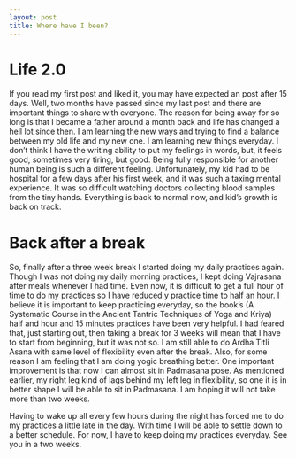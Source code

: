 ```yaml
---
layout: post
title: Where have I been?
---
```

# Life 2.0

If you read my first post and liked it, you may have expected an post after 15 days. Well, two months have passed since my last post and there are important things to share with everyone. The reason for being away for so long is that I became a father around a month back and life has changed a hell lot since then. I am learning the new ways and trying to find a balance between my old life and my new one. I am learning new things everyday. I don’t think I have the writing ability to put my feelings in words, but, it feels good, sometimes very tiring, but good. Being fully responsible for another human being is such a different feeling. Unfortunately, my kid had to be hospital for a few days after his first week, and it was such a taxing mental experience. It was so difficult watching doctors collecting blood samples from the tiny hands. Everything is back to normal now, and kid’s growth is back on track.

# Back after a break

So, finally after a three week break I started doing my daily practices again. Though I was not doing my daily morning practices, I kept doing Vajrasana after meals whenever I had time. Even now, it is difficult to get a full hour of time to do my practices so I have reduced y practice time to half an hour. I believe it is important to keep practicing everyday, so the book’s (A Systematic Course in the Ancient Tantric Techniques of Yoga and Kriya) half and hour and 15 minutes practices have been very helpful. I had feared that, just starting out, then taking a break for 3 weeks will mean that I have to start from beginning, but it was not so. I am still able to do Ardha Titli Asana with same level of flexibility even after the break. Also, for some reason I am feeling that I am doing yogic breathing better. One important improvement is that now I can almost sit in Padmasana pose. As mentioned earlier, my right leg kind of lags behind my left leg in flexibility, so one it is in better shape I will be able to sit in Padmasana. I am hoping it will not take more than two weeks.

Having to wake up all every few hours during the night has forced me to do my practices a little late in the day. With time I will be able to settle down to a better schedule. For now, I have to keep doing my practices everyday. See you in a two weeks.
